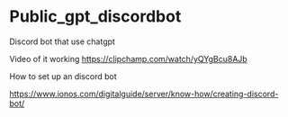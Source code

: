 # Public_gpt_discordbot
Discord bot that use chatgpt

Video of it working
https://clipchamp.com/watch/yQYgBcu8AJb

How to set up an discord bot

https://www.ionos.com/digitalguide/server/know-how/creating-discord-bot/
